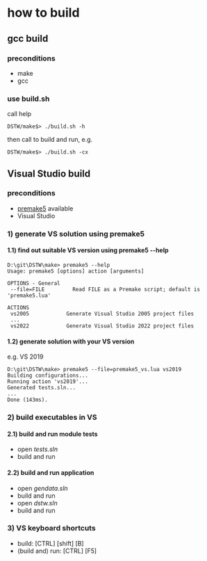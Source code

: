 # how to build
## gcc build
### preconditions
- make
- gcc
### use build.sh
call help
````shell
DSTW/make$> ./build.sh -h
````
then call to build and run, e.g.
````shell
DSTW/make$> ./build.sh -cx
````

## Visual Studio build
### preconditions
- [premake5](https://premake.github.io/) available
- Visual Studio

### 1) generate VS solution using premake5
#### 1.1) find out suitable VS version using premake5 --help

````shell
D:\git\DSTW\make> premake5 --help
Usage: premake5 [options] action [arguments]

OPTIONS - General
 --file=FILE         Read FILE as a Premake script; default is 'premake5.lua'

ACTIONS
 vs2005            Generate Visual Studio 2005 project files
 ...
 vs2022            Generate Visual Studio 2022 project files
````
#### 1.2) generate solution with your VS version
e.g. VS 2019
````shell
D:\git\DSTW\make> premake5 --file=premake5_vs.lua vs2019
Building configurations...
Running action 'vs2019'...
Generated tests.sln...
...
Done (143ms).
````
### 2) build executables in VS
#### 2.1) build and run module tests
- open _tests.sln_
- build and run

#### 2.2) build and run application
- open _gendata.sln_
- build and run
- open _dstw.sln_
- build and run

### 3) VS keyboard shortcuts
- build: [CTRL] [shift] [B]
- (build and) run: [CTRL] [F5]
